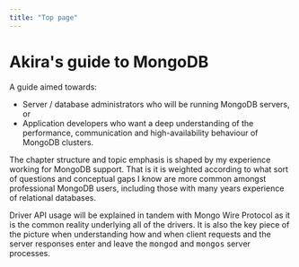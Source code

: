 ```yaml
---
title: "Top page"
---
```


# Akira's guide to MongoDB

A guide aimed towards:

- Server / database administrators who will be running MongoDB servers, or
- Application developers who want a deep understanding of the performance, communication and high-availability behaviour of MongoDB clusters.  

The chapter structure and topic emphasis is shaped by my experience working for MongoDB support. That is it is weighted according to what sort of questions and conceptual gaps I know are more common amongst professional MongoDB users, including those with many years experience of relational databases.

Driver API usage will be explained in tandem with Mongo Wire Protocol as it is the common reality underlying all of the drivers. It is also the key piece of the picture when understanding how and when client requests and the server responses enter and leave the <tt>mongod</tt> and <tt>mongos</tt> server processes.

